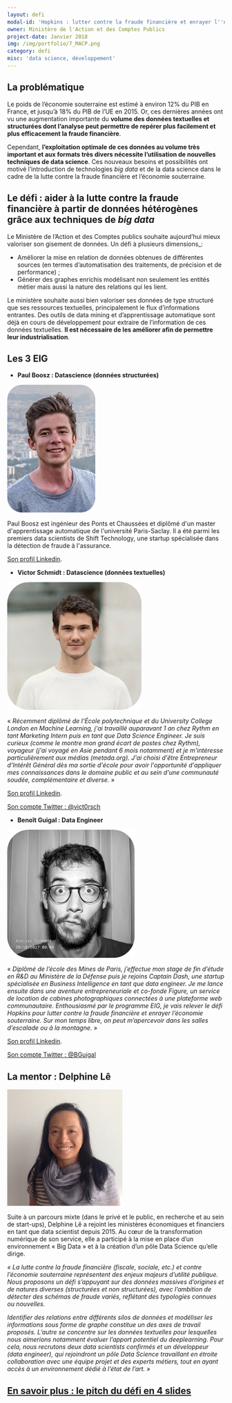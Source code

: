 ```yaml
---
layout: defi
modal-id: 'Hopkins : lutter contre la fraude financière et enrayer l''économie souterraine'
owner: Ministère de l'Action et des Comptes Publics
project-date: Janvier 2018
img: /img/portfolio/7_MACP.png
category: defi
misc: 'data science, développement'
---
```


## La problématique

Le poids de l’économie souterraine est estimé à environ 12% du PIB en
France, et jusqu’à 18% du PIB de l’UE en 2015. Or, ces dernières
années ont vu une augmentation importante du **volume des données
textuelles et structurées dont l’analyse peut permettre de repérer
plus facilement et plus efficacement la fraude financière**.

Cependant, **l’exploitation optimale de ces données au volume très
important et aux formats très divers nécessite l’utilisation de
nouvelles techniques de data science**.  Ces nouveaux besoins et
possibilités ont motivé l’introduction de technologies *big data* et
de la data science dans le cadre de la lutte contre la fraude
financière et l’économie souterraine.

## Le défi : aider à la lutte contre la fraude financière à partir de données hétérogènes grâce aux techniques de *big data*

Le Ministère de l’Action et des Comptes publics souhaite aujourd’hui
mieux valoriser son gisement de données. Un défi à plusieurs
dimensions\_:

* Améliorer la mise en relation de données obtenues de différentes
  sources (en termes d’automatisation des traitements, de précision et
  de performance) ;
* Générer des graphes enrichis modélisant non seulement les entités
  métier mais aussi la nature des relations qui les lient.

Le ministère souhaite aussi bien valoriser ses données de type
structuré que ses ressources textuelles, principalement le flux
d’informations entrantes. Des outils de data mining et d’apprentissage
automatique sont déjà en cours de développement pour extraire de
l’information de ces données textuelles. **Il est nécessaire de les
améliorer afin de permettre leur industrialisation**.

## Les 3 EIG

* **Paul Boosz : Datascience (données structurées)**

![Photo de Paul Boosz](/img/portfolio/PaulBoosz.png)

Paul Boosz est ingénieur des Ponts et Chaussées et diplômé d'un master
d'apprentissage automatique de l'université Paris-Saclay. Il a été
parmi les premiers data scientists de Shift Technology, une startup
spécialisée dans la détection de fraude à l'assurance.

[Son profil Linkedin](https://www.linkedin.com/in/paul-boosz-07055680/).

* **Victor Schmidt : Datascience (données textuelles)**

![Photo de Victor Schmidt](/img/portfolio/VictorSchmidt.png)

« _Récemment diplômé de l'École polytechnique et du University College
London en Machine Learning, j'ai travaillé auparavant 1 an chez Rythm
en tant Marketing Intern puis en tant que Data Science Engineer.  Je
suis curieux (comme le montre mon grand écart de postes chez Rythm),
voyageur (j'ai voyagé en Asie pendant 6 mois notamment) et je
m'intéresse particulièrement aux médias (metada.org). J'ai choisi
d'être Entrepreneur d'Intérêt Général dès ma sortie d'école pour avoir
l'opportunité d'appliquer mes connaissances dans le domaine public et
au sein d'une communauté soudée, complémentaire et diverse._ »

[Son profil Linkedin](https://www.linkedin.com/in/victor-schmidt-30418083).

[Son compte Twitter : @vict0rsch](https://www.twitter.com/vict0rsch)

* **Benoît Guigal : Data Engineer**

![Photo de Benoît Guigal](/img/portfolio/BenoitGuigal.png)

« _Diplômé de l’école des Mines de Paris, j’effectue mon stage de fin
d’étude en R&D au Ministère de la Défense puis je rejoins Captain
Dash, une startup spécialisée en Business Intelligence en tant que
data engineer. Je me lance ensuite dans une aventure entrepreneuriale
et co-fonde Figure, un service de location de cabines photographiques
connectées à une plateforme web communautaire. Enthousiasmé par le
programme EIG, je vais relever le défi Hopkins pour lutter contre la
fraude financière et enrayer l’économie souterraine. Sur mon temps
libre, on peut m’apercevoir dans les salles d’escalade ou à la
montagne._ »

[Son profil Linkedin](https://www.linkedin.com/in/benoit-guigal-ba25b644/).

[Son compte Twitter : @BGuigal](https://www.twitter.com/BGuigal)

## La mentor : Delphine Lê

![Photo de Delphine Le, mentor](/img/portfolio/7_DelphineLE.png)

Suite à un parcours mixte (dans le privé et le public, en recherche et
au sein de start-ups), Delphine Lê a rejoint les ministères
économiques et financiers en tant que data scientist depuis 2015. Au
cœur de la transformation numérique de son service, elle a participé à
la mise en place d’un environnement « Big Data » et à la création d’un
pôle Data Science qu’elle dirige.

*« La lutte contre la fraude financière (fiscale, sociale, etc.) et
contre l’économie souterraine représentent des enjeux majeurs
d’utilité publique.  Nous proposons un défi s’appuyant sur des données
massives d’origines et de natures diverses (structurées et non
structurées), avec l’ambition de détecter des schémas de fraude
variés, reflétant des typologies connues ou nouvelles.*

*Identifier des relations entre différents silos de données et
modéliser les informations sous forme de graphe constitue un des axes
de travail proposés.  L’autre se concentre sur les données textuelles
pour lesquelles nous aimerions notamment évaluer l’apport potentiel du
deeplearning.  Pour cela, nous recrutons deux data scientists
confirmés et un développeur (data engineer), qui rejoindront un pôle
Data Science travaillant en étroite collaboration avec une équipe
projet et des experts métiers, tout en ayant accès à un environnement
dédié à l’état de l’art. »*

## [En savoir plus : le pitch du défi en 4 slides](https://www.slideshare.net/secret/cdzCUyu74BmNxN)
